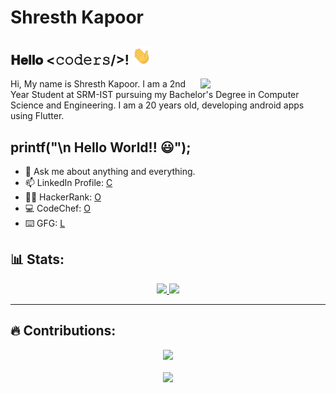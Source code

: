 # Shresth Kapoor

<h2> 𝐇𝐞𝐥𝐥𝐨 <𝚌𝚘𝚍𝚎𝚛𝚜/>! <img src="https://raw.githubusercontent.com/ABSphreak/ABSphreak/master/gifs/Hi.gif" width="30px"></h2>

<img align='right' src='https://i2.wp.com/allhtaccess.info/wp-content/uploads/2018/03/programming.gif?fit=1281%2C716&ssl=1' width='200"'>

Hi, My name is Shresth Kapoor. I am a 2nd Year Student at SRM-IST pursuing my Bachelor's Degree in Computer Science and Engineering. I am a 20 years old, developing android apps using Flutter.

## printf("\n Hello World!! 😃");
- 💬 Ask me about anything and everything.
- 📫 LinkedIn Profile: [C](https://www.linkedin.com/in/shresth-kapoor-7skp/)
- 👨‍💻 HackerRank: [O](https://www.hackerrank.com/RA1911003010220)
- 💻 CodeChef: [O](https://www.codechef.com/users/shresthkapoor7)
- ⌨️ GFG: [L](https://auth.geeksforgeeks.org/user/shresthkapoor7/profile)





## 📊 Stats:

<p align="center">
  <a href="https://github.com/anuraghazra/github-readme-stats">
    <img src="https://github-readme-stats.vercel.app/api?username=shresthkapoor7&show_icons=true&theme=vision-friendly-dark&background=0d1117" height="165">
  </a>
  <a href="https://github.com/anuraghazra/github-readme-stats">
    <img src="https://github-readme-stats.vercel.app/api/top-langs/?username=shresthkapoor7&layout=compact&theme=vision-friendly-dark&background=0d1117"  height="165">
  </a>
  <br>
</p>

  ---

## 🔥 Contributions:

<p align="center">
  <a href="https://git.io/streak-stats">
    <img src="http://github-readme-streak-stats.herokuapp.com?user=PrSi007&theme=vision-friendly-dark">
  </a>
  <br>
  <br>
  <a href="https://github.com/Ashutosh00710/github-readme-activity-graph">
    <img src="https://activity-graph.herokuapp.com/graph?username=shresthkapoor7&theme=react-dark">
  </a>
</p>

